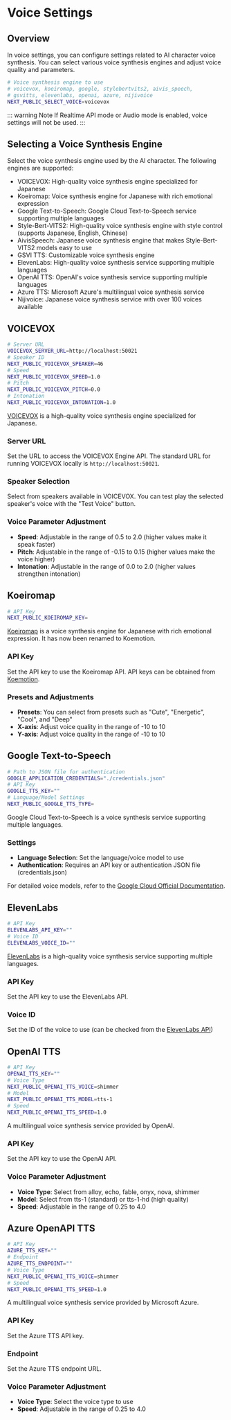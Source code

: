 # Voice Settings

## Overview

In voice settings, you can configure settings related to AI character voice synthesis. You can select various voice synthesis engines and adjust voice quality and parameters.

```bash
# Voice synthesis engine to use
# voicevox, koeiromap, google, stylebertvits2, aivis_speech,
# gsvitts, elevenlabs, openai, azure, nijivoice
NEXT_PUBLIC_SELECT_VOICE=voicevox
```

::: warning Note
If Realtime API mode or Audio mode is enabled, voice settings will not be used.
:::

## Selecting a Voice Synthesis Engine

Select the voice synthesis engine used by the AI character. The following engines are supported:

- VOICEVOX: High-quality voice synthesis engine specialized for Japanese
- Koeiromap: Voice synthesis engine for Japanese with rich emotional expression
- Google Text-to-Speech: Google Cloud Text-to-Speech service supporting multiple languages
- Style-Bert-VITS2: High-quality voice synthesis engine with style control (supports Japanese, English, Chinese)
- AivisSpeech: Japanese voice synthesis engine that makes Style-Bert-VITS2 models easy to use
- GSVI TTS: Customizable voice synthesis engine
- ElevenLabs: High-quality voice synthesis service supporting multiple languages
- OpenAI TTS: OpenAI's voice synthesis service supporting multiple languages
- Azure TTS: Microsoft Azure's multilingual voice synthesis service
- Nijivoice: Japanese voice synthesis service with over 100 voices available

## VOICEVOX

```bash
# Server URL
VOICEVOX_SERVER_URL=http://localhost:50021
# Speaker ID
NEXT_PUBLIC_VOICEVOX_SPEAKER=46
# Speed
NEXT_PUBLIC_VOICEVOX_SPEED=1.0
# Pitch
NEXT_PUBLIC_VOICEVOX_PITCH=0.0
# Intonation
NEXT_PUBLIC_VOICEVOX_INTONATION=1.0
```

[VOICEVOX](https://voicevox.hiroshiba.jp/) is a high-quality voice synthesis engine specialized for Japanese.

### Server URL

Set the URL to access the VOICEVOX Engine API. The standard URL for running VOICEVOX locally is `http://localhost:50021`.

### Speaker Selection

Select from speakers available in VOICEVOX. You can test play the selected speaker's voice with the "Test Voice" button.

### Voice Parameter Adjustment

- **Speed**: Adjustable in the range of 0.5 to 2.0 (higher values make it speak faster)
- **Pitch**: Adjustable in the range of -0.15 to 0.15 (higher values make the voice higher)
- **Intonation**: Adjustable in the range of 0.0 to 2.0 (higher values strengthen intonation)

## Koeiromap

```bash
# API Key
NEXT_PUBLIC_KOEIROMAP_KEY=
```

[Koeiromap](https://koemotion.rinna.co.jp) is a voice synthesis engine for Japanese with rich emotional expression. It has now been renamed to Koemotion.

### API Key

Set the API key to use the Koeiromap API. API keys can be obtained from [Koemotion](https://koemotion.rinna.co.jp).

### Presets and Adjustments

- **Presets**: You can select from presets such as "Cute", "Energetic", "Cool", and "Deep"
- **X-axis**: Adjust voice quality in the range of -10 to 10
- **Y-axis**: Adjust voice quality in the range of -10 to 10

## Google Text-to-Speech

```bash
# Path to JSON file for authentication
GOOGLE_APPLICATION_CREDENTIALS="./credentials.json"
# API Key
GOOGLE_TTS_KEY=""
# Language/Model Settings
NEXT_PUBLIC_GOOGLE_TTS_TYPE=
```

Google Cloud Text-to-Speech is a voice synthesis service supporting multiple languages.

### Settings

- **Language Selection**: Set the language/voice model to use
- **Authentication**: Requires an API key or authentication JSON file (credentials.json)

For detailed voice models, refer to the [Google Cloud Official Documentation](https://cloud.google.com/text-to-speech/docs/voices).

## ElevenLabs

```bash
# API Key
ELEVENLABS_API_KEY=""
# Voice ID
ELEVENLABS_VOICE_ID=""
```

[ElevenLabs](https://elevenlabs.io/api) is a high-quality voice synthesis service supporting multiple languages.

### API Key

Set the API key to use the ElevenLabs API.

### Voice ID

Set the ID of the voice to use (can be checked from the [ElevenLabs API](https://api.elevenlabs.io/v1/voices))

## OpenAI TTS

```bash
# API Key
OPENAI_TTS_KEY=""
# Voice Type
NEXT_PUBLIC_OPENAI_TTS_VOICE=shimmer
# Model
NEXT_PUBLIC_OPENAI_TTS_MODEL=tts-1
# Speed
NEXT_PUBLIC_OPENAI_TTS_SPEED=1.0
```

A multilingual voice synthesis service provided by OpenAI.

### API Key

Set the API key to use the OpenAI API.

### Voice Parameter Adjustment

- **Voice Type**: Select from alloy, echo, fable, onyx, nova, shimmer
- **Model**: Select from tts-1 (standard) or tts-1-hd (high quality)
- **Speed**: Adjustable in the range of 0.25 to 4.0

## Azure OpenAPI TTS

```bash
# API Key
AZURE_TTS_KEY=""
# Endpoint
AZURE_TTS_ENDPOINT=""
# Voice Type
NEXT_PUBLIC_OPENAI_TTS_VOICE=shimmer
# Speed
NEXT_PUBLIC_OPENAI_TTS_SPEED=1.0
```

A multilingual voice synthesis service provided by Microsoft Azure.

### API Key

Set the Azure TTS API key.

### Endpoint

Set the Azure TTS endpoint URL.

### Voice Parameter Adjustment

- **Voice Type**: Select the voice type to use
- **Speed**: Adjustable in the range of 0.25 to 4.0
